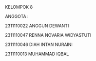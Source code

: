KELOMPOK 8

ANGGOTA : 

2311110022 ANGGUN DEWANTI

2311110047 RENNA NOVARIA WIDYASTUTI

2311110046 DIAH INTAN NURAINI

2311110013 MUHAMMAD IQBAL
